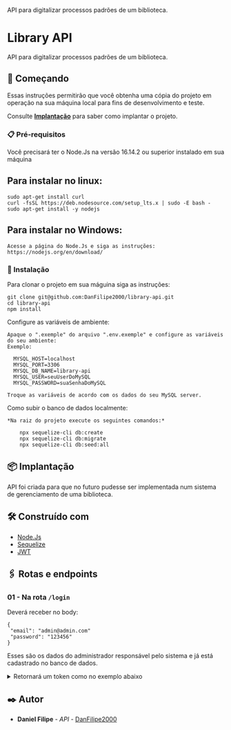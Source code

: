 API para digitalizar processos padrões de um biblioteca.

# Library API

API para digitalizar processos padrões de um biblioteca.

## 🚀 Começando

Essas instruções permitirão que você obtenha uma cópia do projeto em operação na sua máquina local para fins de desenvolvimento e teste.

Consulte **[Implantação](#-implanta%C3%A7%C3%A3o)** para saber como implantar o projeto.

### 📋 Pré-requisitos

Você precisará ter o Node.Js na versão 16.14.2 ou superior instalado em sua máquina

## Para instalar no linux:
```
sudo apt-get install curl
curl -fsSL https://deb.nodesource.com/setup_lts.x | sudo -E bash -
sudo apt-get install -y nodejs
```

## Para instalar no Windows:
```
Acesse a página do Node.Js e siga as instruções:
https://nodejs.org/en/download/
```

### 🔧 Instalação

Para clonar o projeto em sua máguina siga as instruções:

```
git clone git@github.com:DanFilipe2000/library-api.git
cd library-api
npm install
```

Configure as variáveis de ambiente:

```
Apaque o ".exemple" do arquivo ".env.exemple" e configure as variáveis do seu ambiente:
Exemplo:

  MYSQL_HOST=localhost
  MYSQL_PORT=3306
  MYSQL_DB_NAME=library-api
  MYSQL_USER=seuUserDoMySQL
  MYSQL_PASSWORD=suaSenhaDoMySQL
  
Troque as variáveis de acordo com os dados do seu MySQL server.
```

Como subir o banco de dados localmente:
```
*Na raiz do projeto execute os seguintes comandos:*

    npx sequelize-cli db:create
    npx sequelize-cli db:migrate
    npx sequelize-cli db:seed:all
```

## 📦 Implantação

API foi criada para que no futuro pudesse ser implementada num sistema de gerenciamento de uma biblioteca.

## 🛠️ Construído com

* [Node.Js](https://nodejs.org/en/)
* [Sequelize](https://sequelize.org/)
* [JWT](https://jwt.io/)

## 🖇️ Rotas e endpoints

### 01 - Na rota `/login`

Deverá receber no body:
```
{
 "email": "admin@admin.com"
 "password": "123456"
}
```
Esses são os dados do administrador responsável pelo sistema e já está cadastrado no banco de dados.

<details>
  <summary>Retornará um token como no exemplo abaixo</summary>
```
{
	"token": "eyJhbGciOiJIUzI1NiIsInR5cCI6IkpXVCJ9.eyJwYXlsb2FkIjoiQWRtaW5pc3RyYWRvciIsImlhdCI6MTY2OTA3MzU0OCwiZXhwIjoxNjY5MTU5OTQ4fQ.5DSxpFgQt9h66BeWdo91KchI68MR6mYt4AjpZmvblB4"
}
```


</details>

## ✒️ Autor

* **Daniel Filipe** - *API* - [DanFilipe2000](https://github.com/DanFilipe2000)
